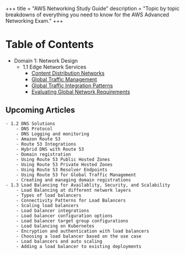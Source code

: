 +++
title = "AWS Networking Study Guide"
description = "Topic by topic breakdowns of everything you need to know for the AWS Advanced Networking Exam."
+++

# Table of Contents

- Domain 1: Network Design
    - 1.1 Edge Network Services
        - [Content Distribution Networks](./articles/01-network-design-cdn)
        - [Global Traffic Management](./articles/02-network-design-global-traffic)
        - [Global Traffic Integration Patterns](./articles/03-network-design-integrations)
        - [Evaluating Global Network Requirements](./articles/04-network-design-global-requirements)

## Upcoming Articles

    - 1.2 DNS Solutions
        - DNS Protocol
        - DNS Logging and monitoring
        - Amazon Route 53
        - Route 53 Integrations
        - Hybrid DNS with Route 53
        - Domain registration
        - Using Route 53 Public Hosted Zones
        - Using Route 53 Private Hosted Zones
        - Using Route 53 Resolver Endpoints
        - Using Route 53 for Global Traffic Management
        - Creating and managing domain registrations
    - 1.3 Load Balancing for Availablity, Security, and Scalability
        - Load Balancing at different network layers
        - Types of load balancers
        - Connectivity Patterns for Load Balancers
        - Scaling load balancers
        - Load balancer integrations
        - Load balancer configuration options
        - Load balancer target group configurations
        - Load balancing on Kubernetes
        - Encryption and authentication with load balancers
        - Choosing a load balancer based on the use case
        - Load balancers and auto scaling
        - Adding a load balancer to existing deployments
